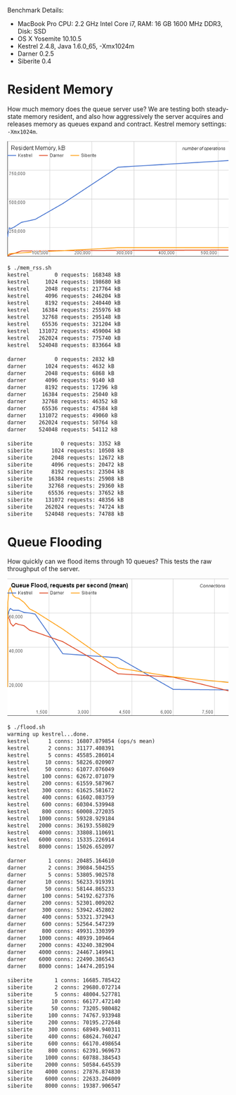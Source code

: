 Benchmark Details:
* MacBook Pro CPU: 2.2 GHz Intel Core i7, RAM: 16 GB 1600 MHz DDR3, Disk: SSD
* OS X Yosemite 10.10.5
* Kestrel 2.4.8, Java 1.6.0_65, -Xmx1024m
* Darner 0.2.5
* Siberite 0.4

# Resident Memory

How much memory does the queue server use?  We are testing both steady-state memory resident, and also how aggressively
the server acquires and releases memory as queues expand and contract.
Kestrel memory settings: `-Xmx1024m`.

![Resident Memory Benchmark](images/resident_memory_benchmark.png)

```
$ ./mem_rss.sh
kestrel        0 requests: 168348 kB
kestrel     1024 requests: 198680 kB
kestrel     2048 requests: 217764 kB
kestrel     4096 requests: 246204 kB
kestrel     8192 requests: 240440 kB
kestrel    16384 requests: 255976 kB
kestrel    32768 requests: 295148 kB
kestrel    65536 requests: 321204 kB
kestrel   131072 requests: 459004 kB
kestrel   262024 requests: 775740 kB
kestrel   524048 requests: 833664 kB

darner         0 requests: 2832 kB
darner      1024 requests: 4632 kB
darner      2048 requests: 6868 kB
darner      4096 requests: 9140 kB
darner      8192 requests: 17296 kB
darner     16384 requests: 25040 kB
darner     32768 requests: 46352 kB
darner     65536 requests: 47584 kB
darner    131072 requests: 49060 kB
darner    262024 requests: 50764 kB
darner    524048 requests: 54112 kB

siberite         0 requests: 3352 kB
siberite      1024 requests: 10508 kB
siberite      2048 requests: 12672 kB
siberite      4096 requests: 20472 kB
siberite      8192 requests: 23504 kB
siberite     16384 requests: 25908 kB
siberite     32768 requests: 29360 kB
siberite     65536 requests: 37652 kB
siberite    131072 requests: 48356 kB
siberite    262024 requests: 74724 kB
siberite    524048 requests: 74788 kB
```

# Queue Flooding

How quickly can we flood items through 10 queues?  This tests the raw throughput of the server.

![Queue Flood Benchmark](images/queue_flood_benchmark.png)

```
$ ./flood.sh
warming up kestrel...done.
kestrel      1 conns: 16807.879854 (ops/s mean)
kestrel      2 conns: 31177.408391
kestrel      5 conns: 45585.286014
kestrel     10 conns: 58226.020907
kestrel     50 conns: 61077.076049
kestrel    100 conns: 62672.071079
kestrel    200 conns: 61559.587967
kestrel    300 conns: 61625.581672
kestrel    400 conns: 61602.083759
kestrel    600 conns: 60304.539948
kestrel    800 conns: 60008.272035
kestrel   1000 conns: 59328.929184
kestrel   2000 conns: 36193.558029
kestrel   4000 conns: 33808.110691
kestrel   6000 conns: 15335.226914
kestrel   8000 conns: 15026.652097

darner       1 conns: 20485.164610
darner       2 conns: 39084.504255
darner       5 conns: 53805.902578
darner      10 conns: 56233.919391
darner      50 conns: 58144.865233
darner     100 conns: 54192.627376
darner     200 conns: 52301.009202
darner     300 conns: 53942.452802
darner     400 conns: 53321.372943
darner     600 conns: 52564.547239
darner     800 conns: 49931.330399
darner    1000 conns: 48939.109464
darner    2000 conns: 43240.382904
darner    4000 conns: 24467.149941
darner    6000 conns: 22490.386543
darner    8000 conns: 14474.205194

siberite       1 conns: 16685.785422
siberite       2 conns: 29680.072714
siberite       5 conns: 48004.527781
siberite      10 conns: 66177.472140
siberite      50 conns: 73205.980482
siberite     100 conns: 74767.933948
siberite     200 conns: 70195.272648
siberite     300 conns: 68949.940311
siberite     400 conns: 68624.760247
siberite     600 conns: 66170.498654
siberite     800 conns: 62391.969673
siberite    1000 conns: 60788.384543
siberite    2000 conns: 50584.645539
siberite    4000 conns: 27876.874830
siberite    6000 conns: 22633.264009
siberite    8000 conns: 19387.906547
```
